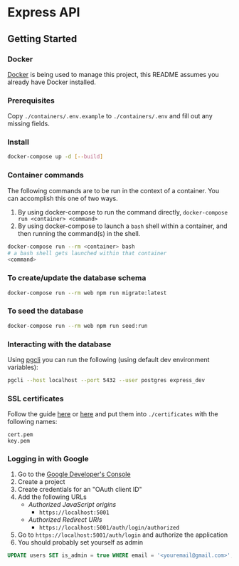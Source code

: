 # Express API

## Getting Started

### Docker

[Docker](https://www.docker.com/) is being used to manage this project, this README assumes you already have Docker installed.

### Prerequisites

Copy `./containers/.env.example` to `./containers/.env` and fill out any missing fields.

### Install

```sh
docker-compose up -d [--build]
```

### Container commands

The following commands are to be run in the context of a container. You can accomplish this one of two ways.

1. By using docker-compose to run the command directly, `docker-compose run <container> <command>`
2. By using docker-compose to launch a `bash` shell within a container, and then running the command(s) in the shell.
```sh
docker-compose run --rm <container> bash
# a bash shell gets launched within that container
<command>
```

### To create/update the database schema

```sh
docker-compose run --rm web npm run migrate:latest
```

### To seed the database

```sh
docker-compose run --rm web npm run seed:run
```

### Interacting with the database

Using [pgcli](http://pgcli.com/) you can run the following (using default dev environment variables):

```sh
pgcli --host localhost --port 5432 --user postgres express_dev
```

### SSL certificates

Follow the guide [here](https://serversforhackers.com/video/self-signed-ssl-certificates-for-development) or [here](https://certsimple.com/blog/localhost-ssl-fix) and put them into `./certificates` with the following names:

```
cert.pem
key.pem
```

### Logging in with Google

1. Go to the [Google Developer's Console](https://console.developers.google.com/)
2. Create a project
3. Create credentials for an "OAuth client ID"
4. Add the following URLs
    * *Authorized JavaScript origins*
        * `https://localhost:5001`
    * *Authorized Redirect URIs*
        * `https://localhost:5001/auth/login/authorized`
5. Go to `https://localhost:5001/auth/login` and authorize the application
6. You should probably set yourself as admin

```sql
UPDATE users SET is_admin = true WHERE email = '<youremail@gmail.com>';
```
